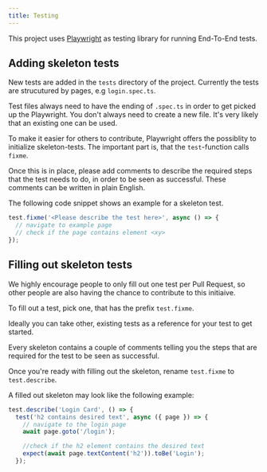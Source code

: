 ```yaml
---
title: Testing
---
```


This project uses [Playwright](https://playwright.dev/) as testing library for running End-To-End tests.

## Adding skeleton tests

New tests are added in the `tests` directory of the project. Currently the tests are strucutured by pages, e.g `login.spec.ts`.

Test files always need to have the ending of `.spec.ts` in order to get picked up the Playwright. You don't always need to create a new file. It's very likely that an existing one can be used.

To make it easier for others to contribute, Playwright offers the possiblity to initialize skeleton-tests. The important part is, that the `test`-function calls `fixme`.

Once this is in place, please add comments to describe the required steps that the test needs to do, in order to be seen as successful. These comments can be written in plain English.

The following code snippet shows an example for a skeleton test.

```ts
test.fixme('<Please describe the test here>', async () => {
  // navigate to example page
  // check if the page contains element <xy>
});
```

## Filling out skeleton tests

We highly encourage people to only fill out one test per Pull Request, so other people are also having the chance to contribute to this initiaive.

To fill out a test, pick one, that has the prefix `test.fixme`.

Ideally you can take other, existing tests as a reference for your test to get started.

Every skeleton contains a couple of comments telling you the steps that are required for the test to be seen as successful.

Once you're ready with filling out the skeleton, rename `test.fixme` to `test.describe`.

A filled out skeleton may look like the following example:

```ts
test.describe('Login Card', () => {
  test('h2 contains desired text', async ({ page }) => {
    // navigate to the login page
    await page.goto('/login');

    //check if the h2 element contains the desired text
    expect(await page.textContent('h2')).toBe('Login');
  });
```
